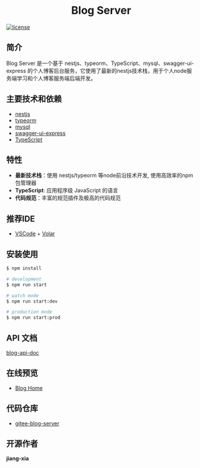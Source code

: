 <div align="center">
	<!-- <img style="width: 80px;height: 80px" src=""/> -->
	<h1>Blog Server</h1>
</div>


[![license](https://img.shields.io/badge/license-MIT-green.svg)](./LICENSE)

## 简介

Blog Server  是一个基于 nestjs、typeorm、TypeScript、mysql、swagger-ui-express 的个人博客后台服务，它使用了最新的nestjs技术栈，用于个人node服务端学习和个人博客服务端后端开发。

## 主要技术和依赖

- [nestjs](https://github.com/nestjs/nes)
- [typeorm](https://typeorm.bootcss.com/)
- [mysql](https://www.liaoxuefeng.com/wiki/1177760294764384/1246617733597824)
- [swagger-ui-express](https://www.npmjs.com/package/swagger-ui-express)
- [TypeScript](https://typescript.bootcss.com/)
  
  
  
## 特性

- **最新技术栈**：使用 nestjs/typeorm 等node前沿技术开发, 使用高效率的npm包管理器
- **TypeScript**: 应用程序级 JavaScript 的语言
- **代码规范**：丰富的规范插件及极高的代码规范

## 推荐IDE
- [VSCode](https://code.visualstudio.com/) + [Volar](https://marketplace.visualstudio.com/items?itemName=johnsoncodehk.volar)


## 安装使用

```bash
$ npm install
```

```bash
# development
$ npm run start

# watch mode
$ npm run start:dev

# production mode
$ npm run start:prod
```

## API 文档
[blog-api-doc](https://jiang-xia.top/x-doc/blog-doc/)

## 在线预览

- [Blog Home](https://jiang-xia.top/)

  

## 代码仓库

- [gitee-blog-server](https://gitee.com/jiang-xia/blog-server)

<!-- ## 项目示例图 -->

## 开源作者

**jiang-xia**
